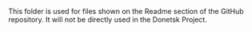 This folder is used for files shown on the Readme section of the GitHub repository.
It will not be directly used in the Donetsk Project.